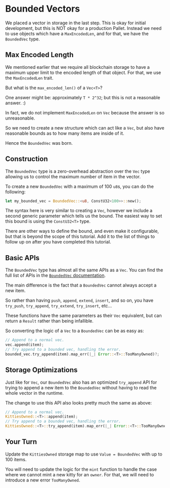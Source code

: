 # Bounded Vectors

We placed a vector in storage in the last step. This is okay for initial development, but this is NOT okay for a production Pallet. Instead we need to use objects which have a `MaxEncodedLen`, and for that, we have the `BoundedVec` type.

## Max Encoded Length

We mentioned earlier that we require all blockchain storage to have a maximum upper limit to the encoded length of that object. For that, we use the `MaxEncodedLen` trait.

But what is the `max_encoded_len()` of a `Vec<T>`?

One answer might be: approximately `T * 2^32`; but this is not a reasonable answer. :)

In fact, we do not implement `MaxEncodedLen` on `Vec` because the answer is so unreasonable.

So we need to create a new structure which can act like a `Vec`, but also have reasonable bounds as to how many items are inside of it.

Hence the `BoundedVec` was born.

## Construction

The `BoundedVec` type is a zero-overhead abstraction over the `Vec` type allowing us to control the maximum number of item in the vector.

To create a new `BoundedVec` with a maximum of 100 `u8`s, you can do the following:

```rust
let my_bounded_vec = BoundedVec::<u8, ConstU32<100>>::new();
```

The syntax here is very similar to creating a `Vec`, however we include a second generic parameter which tells us the bound. The easiest way to set this bound is using the `ConstU32<T>` type.

There are other ways to define the bound, and even make it configurable, but that is beyond the scope of this tutorial. Add it to the list of things to follow up on after you have completed this tutorial.

## Basic APIs

The `BoundedVec` type has almost all the same APIs as a `Vec`. You can find the full list of APIs in the [`BoundedVec` documentation](https://docs.rs/frame-support/38.0.0/frame_support/struct.BoundedVec.html).

The main difference is the fact that a `BoundedVec` cannot always accept a new item.

So rather than having `push`, `append`, `extend`, `insert`, and so on, you have `try_push`, `try_append`, `try_extend`, `try_insert`, etc...

These functions have the same parameters as their `Vec` equivalent, but can return a `Result` rather than being infallible.

So converting the logic of a `Vec` to a `BoundedVec` can be as easy as:

```rust
// Append to a normal vec.
vec.append(item);
// Try append to a bounded vec, handling the error.
bounded_vec.try_append(item).map_err(|_| Error::<T>::TooManyOwned)?;
```

## Storage Optimizations

Just like for `Vec`, our `BoundedVec` also has an optimized `try_append` API for trying to append a new item to the `BoundedVec` without having to read the whole vector in the runtime.

The change to use this API also looks pretty much the same as above:

```rust
// Append to a normal vec.
KittiesOwned::<T>::append(item);
// Try append to a bounded vec, handling the error.
KittiesOwned::<T>::try_append(item).map_err(|_| Error::<T>::TooManyOwned)?;
```

## Your Turn

Update the `KittiesOwned` storage map to use `Value = BoundedVec` with up to 100 items.

You will need to update the logic for the `mint` function to handle the case where we cannot mint a new kitty for an `owner`. For that, we will need to introduce a new error `TooManyOwned`.
